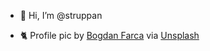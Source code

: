 - 👋 Hi, I’m @struppan
<!--- - 👀 I’m interested in ... --->
<!--- - 🌱 I’m currently learning ... --->
- 🐈 Profile pic by <a href="https://unsplash.com/@bogdanf?utm_content=creditCopyText">Bogdan Farca</a> via <a href="https://unsplash.com/de/fotos/CEx86maLUSc?utm_content=creditCopyText">Unsplash</a>
  

<!---
struppan/struppan is a ✨ special ✨ repository because its `README.md` (this file) appears on your GitHub profile.
You can click the Preview link to take a look at your changes.
--->

